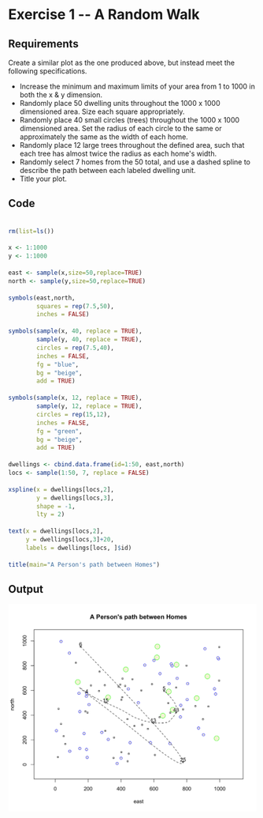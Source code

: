 # Exercise 1 -- A Random Walk

## Requirements

Create a similar plot as the one produced above, but instead meet the following specifications.

* Increase the minimum and maximum limits of your area from 1 to 1000 in both the x & y dimension.
* Randomly place 50 dwelling units throughout the 1000 x 1000 dimensioned area. Size each square appropriately.
* Randomly place 40 small circles (trees) throughout the 1000 x 1000 dimensioned area. Set the radius of each circle to the same or approximately the same as the width of each home.
* Randomly place 12 large trees throughout the defined area, such that each tree has almost twice the radius as each home's width.
* Randomly select 7 homes from the 50 total, and use a dashed spline to describe the path between each labeled dwelling unit.
* Title your plot.

## Code

```R

rm(list=ls())

x <- 1:1000
y <- 1:1000

east <- sample(x,size=50,replace=TRUE)
north <- sample(y,size=50,replace=TRUE)

symbols(east,north, 
        squares = rep(7.5,50), 
        inches = FALSE)

symbols(sample(x, 40, replace = TRUE), 
        sample(y, 40, replace = TRUE), 
        circles = rep(7.5,40), 
        inches = FALSE,
        fg = "blue",
        bg = "beige",
        add = TRUE)

symbols(sample(x, 12, replace = TRUE), 
        sample(y, 12, replace = TRUE), 
        circles = rep(15,12), 
        inches = FALSE,
        fg = "green",
        bg = "beige",
        add = TRUE)

dwellings <- cbind.data.frame(id=1:50, east,north)
locs <- sample(1:50, 7, replace = FALSE)

xspline(x = dwellings[locs,2],
        y = dwellings[locs,3],
        shape = -1,
        lty = 2)

text(x = dwellings[locs,2], 
     y = dwellings[locs,3]+20,
     labels = dwellings[locs, ]$id)

title(main="A Person's path between Homes")

```


## Output

![](./Exercise1/plot.png)

